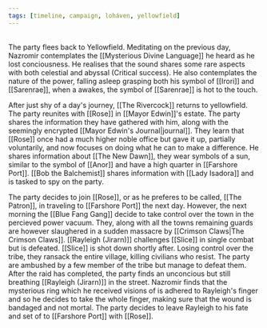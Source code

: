 ```yaml
---
tags: [timeline, campaign, loháven, yellowfield]
---
```

<span  
class='ob-timelines'  
data-date='1344-01-17'  
data-title='Return to Yellowfield'  
data-class='orange'  
data-img = 'Images/YellowfieldLandscape.jpg'  
data-type='range'>  
The party flees back to Yellowfield.
</span>
Meditating on the previous day, Nazromir contemplates the [[Mysterious Divine Language]] he heard as he lost conciousness. He realises that the sound shares some rare aspects with both celestial and abyssal (Critical success). He also contemplates the nature of the power, falling asleep grasping both his symbol of [[Irori]] and [[Sarenrae]], when a awakes, the symbol of [[Sarenrae]] is hot to the touch. 

After just shy of a day's journey, [[The Rivercock]] returns to yellowfield. The party reunites with [[Rose]] in [[Mayor Edwin]]'s estate. The party shares the information they have gathered with him, along with the seemingly encrypted [[Mayor Edwin's Journal|journal]]. They learn that [[Rose]] once had a much higher noble office but gave it up, partially voluntarily, and now focuses on doing what he can to make a difference. He shares information about [[The New Dawn]], they wear symbols of a sun, similar to the symbol of [[Anor]] and have a high quarter in [[Farshore Port]]. [[Bob the Balchemist]] shares information with [[Lady Isadora]] and is tasked to spy on the party. 

The party decides to join [[Rose]], or as he preferes to be called, [[The Patron]], in traveling to [[Farshore Port]] the next day. However, the next morning the [[Blue Fang Gang]] decide to take control over the town in the percieved power vacuum. They, along with all the towns remaining guards are however slaughered in a sudden massacre by [[Crimson Claws|The Crimson Claws]]. [[Rayleigh (Jirarn)]] challenges [[Slice]] in single combat but is defeated. [[Slice]] is shot down shortly after. Losing control over the tribe, they ransack the entire village, killing civilians who resist. The party are ambushed by a few member of the tribe but manage to defeat them. After the raid has completed, the party finds an unconcious but still breathing [[Rayleigh (Jirarn)]] in the street. Nazromir finds that the mysterious ring which he received visions of is adhered to Rayleigh's finger and so he decides to take the whole finger, making sure that the wound is bandaged and not mortal. The party decides to leave Rayleigh to his fate and set of to [[Farshore Port]] with [[Rose]]. 